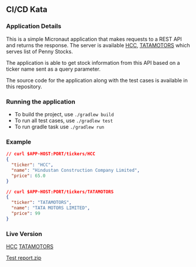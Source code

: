 ## CI/CD Kata

### Application Details

This is a simple Micronaut application that makes requests to a REST API and returns the response.
The server is available [HCC](https://61e1684c63f8fc0017618baa.mockapi.io/tickers/HCC), [TATAMOTORS](https://61e1684c63f8fc0017618baa.mockapi.io/tickers/TATAMOTORS) which serves list of Penny Stocks.

The application is able to get stock information from this API based on a ticker name sent as a query parameter.

The source code for the application along with the test cases is available in this repository.

### Running the application

- To build the project, use `./gradlew build`
- To run all test cases, use `./gradlew test`
- To run gradle task use `./gradlew run`

### Example

```json
// curl $APP-HOST:PORT/tickers/HCC
{
  "ticker": "HCC",
  "name": "Hindustan Construction Company Limited",
  "price": 65.0
}

// curl $APP-HOST:PORT/tickers/TATAMOTORS
{
  "ticker": "TATAMOTORS",
  "name": "TATA MOTORS LIMITED",
  "price": 99
}
```

### Live Version

[HCC](https://61e1684c63f8fc0017618baa.mockapi.io/tickers/HCC)
[TATAMOTORS](https://61e1684c63f8fc0017618baa.mockapi.io/tickers/TATAMOTORS)



[Test report.zip](https://github.com/GitHub-santhoshIT/incubyte-cicd/files/7875081/Test.report.zip)
